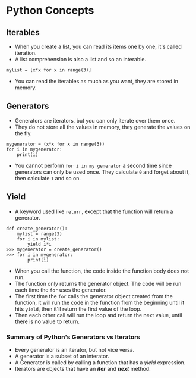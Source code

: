 # Python Concepts

## Iterables
- When you create a list, you can read its items one by one, it's called iteration.
- A list comprehension is also a list and so an interable.
```
mylist = [x*x for x in range(3)]
```
- You can read the iterables as much as you want, they are stored in memory.

## Generators
- Generators are iterators, but you can only iterate over them once.
- They do not store all the values in memory, they generate the values on the fly.
```
mygenerator = (x*x for x in range(3))
for i in mygenerator:
    print(i)
```
- You cannot perform `for i in my generator` a second time since generators can only be used once. They calculate `0` and forget about it, then calculate `1` and so on.

## Yield
- A keyword used like `return`, except that the function will return a generator.
```
def create_generator():
    mylist = range(3)
    for i in mylist:
        yield i*i
>>> mygenerator = create_generator()
>>> for i in mygenerator:
        print(i)
```
- When you call the function, the code inside the function body does not run.
- The function only returns the generator object. The code will be run each time the `for` uses the generator.
- The first time the `for` calls the generator object created from the function, it will run the code in the function from the beginning until it hits `yield`, then it'll return the first value of the loop.
- Then each other call will run the loop and return the next value, until there is no value to return.

### Summary of Python's Generators vs Iterators
- Every generator is an iterator, but not vice versa.
- A generator is a subset of an interator.
- A Generator is called by calling a function that has a *yield* expression.
- Iterators are objects that have an *__iter__* and *__next__* method.




